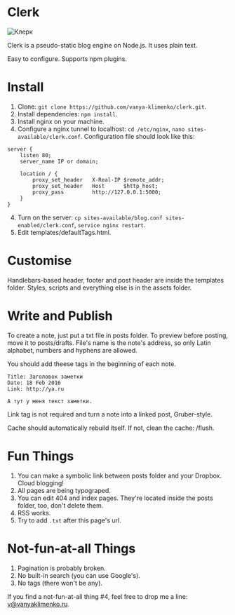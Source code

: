 # Clerk
![Клерк](http://i.imgur.com/PCb721V.png)
  
Clerk is a pseudo-static blog engine on Node.js. It uses plain text.

Easy to configure. Supports npm plugins.
  
# Install
1. Clone: `git clone https://github.com/vanya-klimenko/clerk.git`.
2. Install dependencies: `npm install`.
4. Install nginx on your machine.
3. Configure a nginx tunnel to localhost: `cd /etc/nginx`, `nano sites-available/clerk.conf`. Configuration file should look like this:
```
server {
    listen 80;
    server_name IP or domain;

    location / {
        proxy_set_header   X-Real-IP $remote_addr;
        proxy_set_header   Host      $http_host;
        proxy_pass         http://127.0.0.1:5000;
    }
}
```
4. Turn on the server: `cp sites-available/blog.conf sites-enabled/clerk.conf`, `service nginx restart`.
5. Edit templates/defaultTags.html.

# Customise
Handlebars-based header, footer and post header are inside the templates folder. Styles, scripts and everything else is in the assets folder.

# Write and Publish
To create a note, just put a txt file in posts folder. To preview before posting, move it to posts/drafts. File's name is the note's address, so only Latin alphabet, numbers and hyphens are allowed.

You should add theese tags in the beginning of each note.
```
Title: Заголовок заметки
Date: 18 Feb 2016
Link: http://ya.ru

А тут у меня текст заметки.
```
Link tag is not required and turn a note into a linked post, Gruber-style.
   
Cache should automatically rebuild itself. If not, clean the cache: /flush.
  
# Fun Things
1. You can make a symbolic link between posts folder and your Dropbox. Cloud blogging!
2. All pages are being typograped.
3. You can edit 404 and index pages. They're located inside the posts folder, too, don't delete them.
4. RSS works.
5. Try to add `.txt` after this page's url.
  
# Not-fun-at-all Things
1. Pagination is probably broken.
2. No built-in search (you can use Google's).
3. No tags (there won't be any).
  
If you find a not-fun-at-all thing #4, feel free to drop me a line: v@vanyaklimenko.ru.
